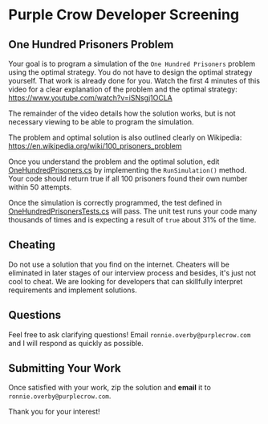 ﻿# Purple Crow Developer Screening

## One Hundred Prisoners Problem

Your goal is to program a simulation of the `One Hundred Prisoners` problem using the optimal strategy.
You do not have to design the optimal strategy yourself.
That work is already done for you.
Watch the first 4 minutes of this video for a clear 
explanation of the problem and the optimal strategy: 
https://www.youtube.com/watch?v=iSNsgj1OCLA

The remainder of the video details how the solution works,
but is not necessary viewing to be able to program the simulation.

The problem and optimal solution is also outlined clearly on Wikipedia:
https://en.wikipedia.org/wiki/100_prisoners_problem

Once you understand the problem and the optimal solution, 
edit [OneHundredPrisoners.cs](OneHundredPrisoners.cs) by implementing the `RunSimulation()` method.
Your code should return true if all 100 prisoners found their own number within 50 attempts.

Once the simulation is correctly programmed, 
the test defined in [OneHundredPrisonersTests.cs](OneHundredPrisonersTests.cs) will pass.
The unit test runs your code many thousands of times and is expecting a result of `true` about 31% of the time.

## Cheating
Do not use a solution that you find on the internet.
Cheaters will be eliminated in later stages of our interview process and besides, it's just not cool to cheat.
We are looking for developers that can skillfully interpret requirements and implement solutions.

## Questions
Feel free to ask clarifying questions!
Email `ronnie.overby@purplecrow.com` and I will respond as quickly as possible.

## Submitting Your Work
Once satisfied with your work, zip the solution and **email** it to `ronnie.overby@purplecrow.com`.

Thank you for your interest!

